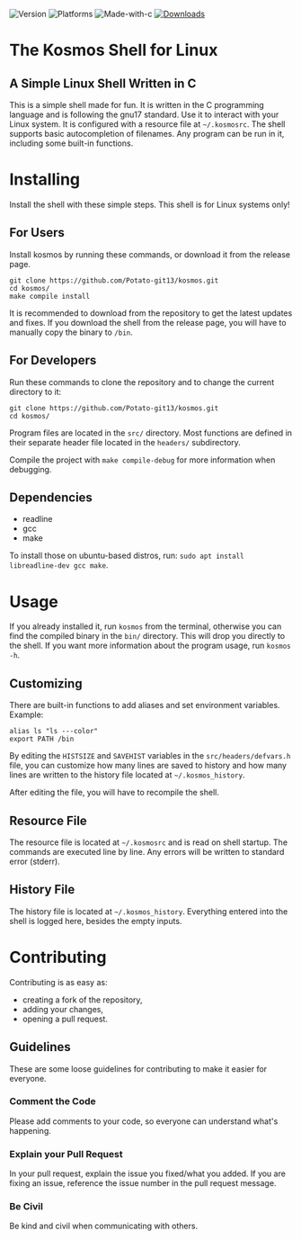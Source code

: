 ![Version](https://img.shields.io/github/v/release/Potato-git13/kosmos?include_prereleases)
![Platforms](https://img.shields.io/badge/platforms-linux-brightgreen)
![Made-with-c](https://img.shields.io/badge/made%20with-C-red)
[![Downloads](https://img.shields.io/github/downloads/potato-git13/kosmos/total.svg?maxAge=2592001)](https://github.com/potato-git13/kosmos/releases/)

# The Kosmos Shell for Linux

## A Simple Linux Shell Written in C

This is a simple shell made for fun. It is written in the C programming language and is following the gnu17 standard. Use it to interact with your Linux system. It is configured with a resource file at ```~/.kosmosrc```. The shell supports basic autocompletion of filenames. Any program can be run in it, including some built-in functions.

# Installing

Install the shell with these simple steps. This shell is for Linux systems only!
## For Users

Install kosmos by running these commands, or download it from the release page.
```
git clone https://github.com/Potato-git13/kosmos.git
cd kosmos/
make compile install
```
It is recommended to download from the repository to get the latest updates and fixes. If you download the shell from the release page, you will have to manually copy the binary to ```/bin```.

## For Developers

Run these commands to clone the repository and to change the current directory to it:
```
git clone https://github.com/Potato-git13/kosmos.git
cd kosmos/
```
Program files are located in the ```src/``` directory. Most functions are defined in their separate header file located in the ```headers/``` subdirectory.

Compile the project with ```make compile-debug``` for more information when debugging.

## Dependencies

- readline
- gcc
- make

To install those on ubuntu-based distros, run: ```sudo apt install libreadline-dev gcc make```.

# Usage

If you already installed it, run ```kosmos``` from the terminal, otherwise you can find the compiled binary in the ```bin/``` directory. This will drop you directly to the shell. If you want more information about the program usage, run ```kosmos -h```.

## Customizing

There are built-in functions to add aliases and set environment variables. Example:

```
alias ls "ls ---color"
export PATH /bin
```

By editing the ```HISTSIZE``` and ```SAVEHIST``` variables in the ```src/headers/defvars.h``` file, you can customize how many lines are saved to history and how many lines are written to the history file located at ```~/.kosmos_history```.

After editing the file, you will have to recompile the shell.

## Resource File

The resource file is located at ```~/.kosmosrc``` and is read on shell startup. The commands are executed line by line. Any errors will be written to standard error (stderr).

## History File

The history file is located at ```~/.kosmos_history```. Everything entered into the shell is logged here, besides the empty inputs.

# Contributing

Contributing is as easy as:
- creating a fork of the repository,
- adding your changes,
- opening a pull request.

## Guidelines

These are some loose guidelines for contributing to make it easier for everyone.

### Comment the Code

Please add comments to your code, so everyone can understand what's happening.

### Explain your Pull Request

In your pull request, explain the issue you fixed/what you added. If you are fixing an issue, reference the issue number in the pull request message.

### Be Civil

Be kind and civil when communicating with others.